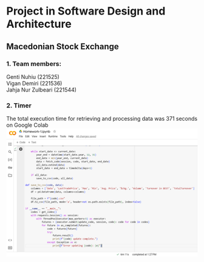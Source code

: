 # Project in Software Design and Architecture
## Macedonian Stock Exchange

### 1. Team members:
Genti Nuhiu (221525) <br>
Vigan Demiri (221536) <br>
Jahja Nur Zulbeari (221544) <br>

### 2. Timer
The total execution time for retrieving and processing data was 371 seconds on Google Colab
![Timer Screenshot](https://github.com/gentinuhiu/Macedonian-Stock-Exchange/blob/main/Homework%201/Timer%20Screenshot.png?raw=true)

